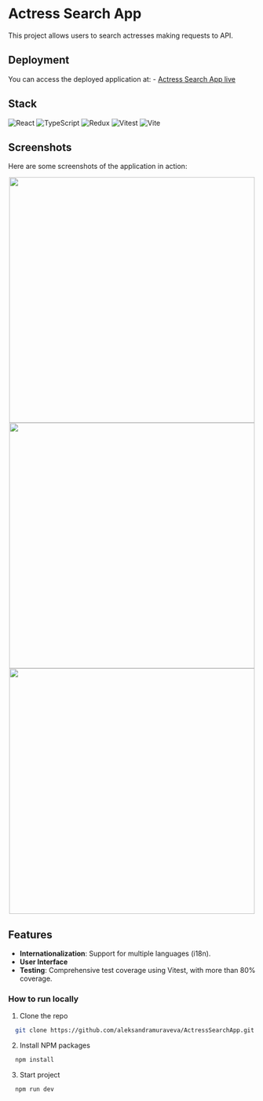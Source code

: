 # Actress Search App

This project allows users to search actresses making requests to API.

## Deployment

You can access the deployed application at: - [Actress Search App live](https://deploy)

## Stack

![React](https://img.shields.io/badge/react-%2320232a.svg?style=for-the-badge&logo=react&logoColor=%2361DAFB)
![TypeScript](https://img.shields.io/badge/typescript-%23007ACC.svg?style=for-the-badge&logo=typescript&logoColor=white)
![Redux](https://img.shields.io/badge/redux-%23593d88.svg?style=for-the-badge&logo=redux&logoColor=white)
![Vitest](https://img.shields.io/badge/vitest-%23C21325.svg?style=for-the-badge&logo=vitest&logoColor=white)
![Vite](https://img.shields.io/badge/vite-%23646CFF.svg?style=for-the-badge&logo=vite&logoColor=white)


## Screenshots

Here are some screenshots of the application in action:

<div align="center">
  <img src="" alt="" width="500"/>
  <img src="" alt="" width="500"/>
  <img src="" alt="" width="500"/>
</div>

## Features
- **Internationalization**: Support for multiple languages (i18n).
- **User Interface**
- **Testing**: Comprehensive test coverage using Vitest, with more than 80% coverage.

### How to run locally

1. Clone the repo

```sh
  git clone https://github.com/aleksandramuraveva/ActressSearchApp.git
```

2. Install NPM packages

```sh
  npm install
```

3. Start project

```sh
  npm run dev
```

